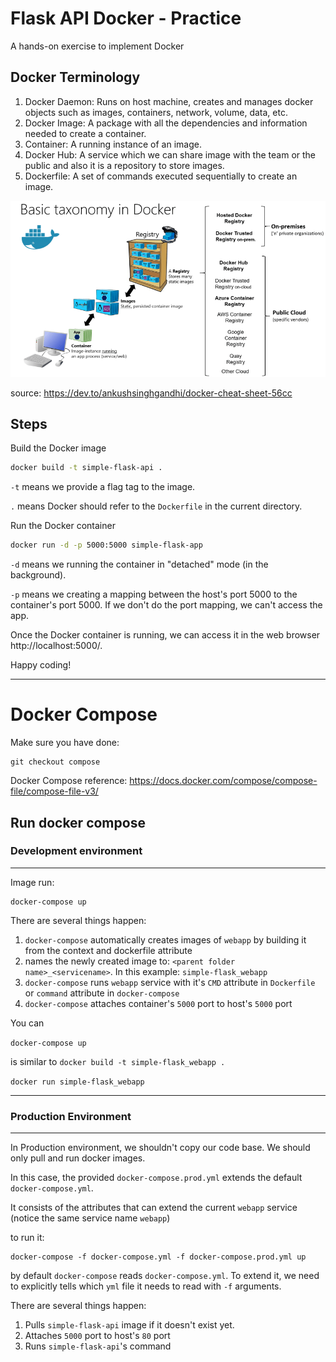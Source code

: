 # Flask API Docker - Practice

A hands-on exercise to implement Docker


## Docker Terminology
1. Docker Daemon: Runs on host machine, creates and manages docker objects such as images, containers, network, volume, data, etc.
2. Docker Image: A package with all the dependencies and information needed to create a container.
3. Container: A running instance of an image.
4. Docker Hub: A service which we can share image with the team or the public and also it is a repository to store images.
5. Dockerfile: A set of commands executed sequentially to create an image.

![](image/docker-terminology.png)

source: https://dev.to/ankushsinghgandhi/docker-cheat-sheet-56cc


## Steps
Build the Docker image
```bash
docker build -t simple-flask-api .
```

`-t` means we provide a flag tag to the image.

`.` means Docker should refer to the `Dockerfile` in the current directory.


Run the Docker container
```bash
docker run -d -p 5000:5000 simple-flask-app
```

`-d` means we running the container in "detached" mode (in the background).

`-p` means we creating a mapping between the host's port 5000 to the container's port 5000.
If we don't do the port mapping, we can't access the app.

Once the Docker container is running, we can access it in the web browser http://localhost:5000/.



Happy coding!

_________________________________________________
# Docker Compose

Make sure you have done:
```
git checkout compose
```

Docker Compose reference:
https://docs.docker.com/compose/compose-file/compose-file-v3/

## Run docker compose
### Development environment
----

Image run:
```
docker-compose up
```
There are several things happen:

1. `docker-compose` automatically creates images of `webapp` by building it from the context and dockerfile attribute
2. names the newly created image to: `<parent folder name>_<servicename>`. In this example: `simple-flask_webapp`
3. `docker-compose` runs `webapp` service with it's `CMD` attribute in `Dockerfile` or `command` attribute in `docker-compose`
4. `docker-compose` attaches container's `5000` port to host's `5000` port

You can

`docker-compose up`

is similar to 
`docker build -t simple-flask_webapp .`

`docker run simple-flask_webapp`

----
### Production Environment
----
In Production environment, we shouldn't copy our code base. We should only pull and run docker images.

In this case, the provided `docker-compose.prod.yml` extends the default `docker-compose.yml`. 

It consists of the attributes that can extend the current `webapp` service (notice the same service name `webapp`)

to run it:
```
docker-compose -f docker-compose.yml -f docker-compose.prod.yml up
```

by default `docker-compose` reads `docker-compose.yml`. To extend it, we need to explicitly tells which `yml` file it needs to read with `-f` arguments. 

There are several things happen:
1. Pulls `simple-flask-api` image if it doesn't exist yet.
2. Attaches `5000` port to host's `80` port
3. Runs `simple-flask-api`'s command
 